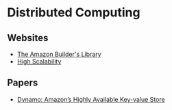 # Distributed Computing

## Websites

- [The Amazon Builder's Library](https://aws.amazon.com/builders-library/)
- [High Scalability](http://highscalability.com/)

## Papers

- [Dynamo: Amazon’s Highly Available Key-value Store](https://www.allthingsdistributed.com/2007/10/amazons_dynamo.html)
